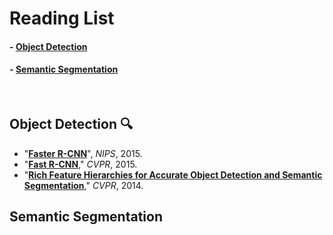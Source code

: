 # Reading List

#### - [Object Detection]()
#### - [Semantic Segmentation]()

<br>

## Object Detection 🔍

- "**[Faster R-CNN]()**", *NIPS*, 2015.
- "**[Fast R-CNN](https://github.com/Andrew-Ng-s-number-one-fan/Readings/blob/master/Object%20Detection/2015_cvpr_fast_r_cnn.pdf)**," *CVPR*, 2015.
- "**[Rich Feature Hierarchies for Accurate Object Detection and Semantic Segmentation](https://github.com/Andrew-Ng-s-number-one-fan/Readings/blob/master/Object%20Detection/2014_cvpr_r_cnn.pdf)**," *CVPR*, 2014.


## Semantic Segmentation 
